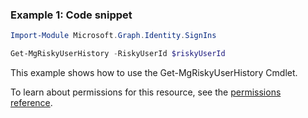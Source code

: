 ### Example 1: Code snippet

```powershellImport-Module Microsoft.Graph.Identity.SignIns

Get-MgRiskyUserHistory -RiskyUserId $riskyUserId
```
This example shows how to use the Get-MgRiskyUserHistory Cmdlet.
To learn about permissions for this resource, see the [permissions reference](/graph/permissions-reference).

